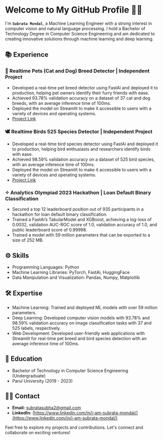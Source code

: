 # Welcome to My GitHub Profile 🙏🏼

I'm **`Subrata Mondal`**, a Machine Learning Engineer with a strong interest in computer vision and natural language processing. I hold a Bachelor of Technology Degree in Computer Science Engineering and am dedicated to creating innovative solutions through machine learning and deep learning. 

## 📚 Experience

### 🐶 Realtime Pets (Cat and Dog) Breed Detector | Independent Project
- Developed a real-time pet breed detector using FastAi and deployed it to production, helping pet owners identify their furry friends with ease.
- Achieved 93.78% validation accuracy on a dataset of 37 cat and dog breeds, with an average inference time of 100ms.
- Deployed the model on Streamlit to make it accessible to users with a variety of devices and operating systems.
- [Project Link](https://subrata-mondal-cat-and-dog-breed-detector.streamlit.app/)

### 🕊️ Realtime Birds 525 Species Detector | Independent Project
- Developed a real-time bird species detector using FastAi and deployed it to production, helping bird enthusiasts and researchers identify birds with ease.
- Achieved 98.59% validation accuracy on a dataset of 525 bird species, with an average inference time of 100ms.
- Deployed the model on Streamlit to make it accessible to users with a variety of devices and operating systems.
- [Project Link](https://huggingface.co/spaces/iamsubrata/birds-525-species-detector)

### ✧ Analytics Olympiad 2023 Hackathon | Loan Default Binary Classification
- Secured a top 12 leaderboard position out of 935 participants in a hackathon for loan default binary classification.
- Trained a FastAi’s TabularModel and XGBoost, achieving a log-loss of 0.0032, validation AUC-ROC score of 1.0, validation accuracy of 1.0, and public leaderboard score of 0.99998.
- Trained a model with 59 million parameters that can be exported to a size of 252 MB.

## ⚙️ Skills

- Programming Languages: Python
- Machine Learning Libraries: PyTorch, FastAi, HuggingFace
- Data Manipulation and Visualization: Pandas, Numpy, Matplotlib

## 🛠️ Expertise

- Machine Learning: Trained and deployed ML models with over 59 million parameters.
- Deep Learning: Developed computer vision models with 93.78% and 98.59% validation accuracy on image classification tasks with 37 and 525 labels, respectively.
- Web Development: Developed user-friendly web applications with Streamlit for real-time pet breed and bird species detection with an average inference time of 100ms.

## 📖 Education

- Bachelor of Technology in Computer Science Engineering (Undergraduate)
- Parul University (2019 - 2023)

## 🤙🏼 Contact
- **Email:** subratasubha2@gmail.com
- **LinkedIn:** [https://www.linkedin.com/in/i-am-subrata-mondal/](https://www.linkedin.com/in/i-am-subrata-mondal/)

Feel free to explore my projects and contributions. Let's connect and collaborate on exciting ventures!
